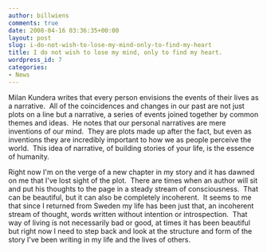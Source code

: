 ```yaml
---
author: billwiens
comments: true
date: 2008-04-16 03:36:35+00:00
layout: post
slug: i-do-not-wish-to-lose-my-mind-only-to-find-my-heart
title: I do not wish to lose my mind, only to find my heart.
wordpress_id: 7
categories:
- News
---
```


Milan Kundera writes that every person envisions the events of their lives as a narrative.  All of the coincidences and changes in our past are not just plots on a line but a narrative, a series of events joined together by common themes and ideas.  He notes that our personal narratives are mere inventions of our mind.  They are plots made up after the fact, but even as inventions they are incredibly important to how we as people perceive the world.  This idea of narrative, of building stories of your life, is the essence of humanity.

Right now I'm on the verge of a new chapter in my story and it has dawned on me that I've lost sight of the plot.  There are times when an author will sit and put his thoughts to the page in a steady stream of consciousness.  That can be beautiful, but it can also be completely incoherent.  It seems to me that since I returned from Sweden my life has been just that, an incoherent stream of thought, words written without intention or introspection.  That way of living is not necessarily bad or good, at times it has been beautiful but right now I need to step back and look at the structure and form of the story I've been writing in my life and the lives of others.
